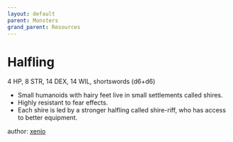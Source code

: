 ```yaml
---
layout: default
parent: Monsters
grand_parent: Resources
---
```


# Halfling
4 HP, 8 STR, 14 DEX, 14 WIL, shortswords (d6+d6)
- Small humanoids with hairy feet live in small settlements called shires.
- Highly resistant to fear effects.
- Each shire is led by a stronger halfling called shire-riff, who has access to better equipment.

author: [xenio](https://xenioinabottle.blogspot.com)
